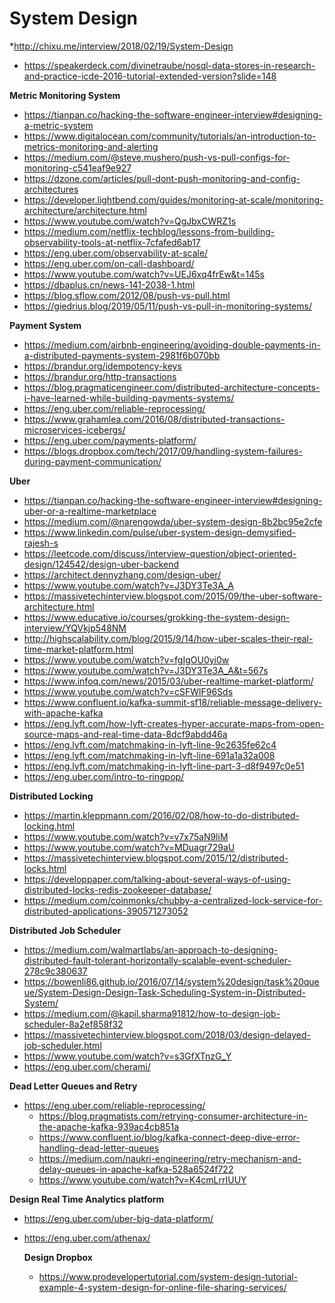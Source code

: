 # System Design

*http://chixu.me/interview/2018/02/19/System-Design
* https://speakerdeck.com/divinetraube/nosql-data-stores-in-research-and-practice-icde-2016-tutorial-extended-version?slide=148

**Metric Monitoring System**
* https://tianpan.co/hacking-the-software-engineer-interview#designing-a-metric-system
* https://www.digitalocean.com/community/tutorials/an-introduction-to-metrics-monitoring-and-alerting
* https://medium.com/@steve.mushero/push-vs-pull-configs-for-monitoring-c541eaf9e927
* https://dzone.com/articles/pull-dont-push-monitoring-and-config-architectures
* https://developer.lightbend.com/guides/monitoring-at-scale/monitoring-architecture/architecture.html
* https://www.youtube.com/watch?v=QgJbxCWRZ1s
* https://medium.com/netflix-techblog/lessons-from-building-observability-tools-at-netflix-7cfafed6ab17
* https://eng.uber.com/observability-at-scale/
* https://eng.uber.com/on-call-dashboard/
* https://www.youtube.com/watch?v=UEJ6xq4frEw&t=145s
* https://dbaplus.cn/news-141-2038-1.html
* https://blog.sflow.com/2012/08/push-vs-pull.html
* https://giedrius.blog/2019/05/11/push-vs-pull-in-monitoring-systems/



**Payment System**

* https://medium.com/airbnb-engineering/avoiding-double-payments-in-a-distributed-payments-system-2981f6b070bb
* https://brandur.org/idempotency-keys
* https://brandur.org/http-transactions
* https://blog.pragmaticengineer.com/distributed-architecture-concepts-i-have-learned-while-building-payments-systems/
* https://eng.uber.com/reliable-reprocessing/
* https://www.grahamlea.com/2016/08/distributed-transactions-microservices-icebergs/
* https://eng.uber.com/payments-platform/
* https://blogs.dropbox.com/tech/2017/09/handling-system-failures-during-payment-communication/



**Uber**
* https://tianpan.co/hacking-the-software-engineer-interview#designing-uber-or-a-realtime-marketplace
* https://medium.com/@narengowda/uber-system-design-8b2bc95e2cfe
* https://www.linkedin.com/pulse/uber-system-design-demysified-rajesh-s
* https://leetcode.com/discuss/interview-question/object-oriented-design/124542/design-uber-backend
* https://architect.dennyzhang.com/design-uber/
* https://www.youtube.com/watch?v=J3DY3Te3A_A
* https://massivetechinterview.blogspot.com/2015/09/the-uber-software-architecture.html
* https://www.educative.io/courses/grokking-the-system-design-interview/YQVkjp548NM
* http://highscalability.com/blog/2015/9/14/how-uber-scales-their-real-time-market-platform.html
* https://www.youtube.com/watch?v=fgIgOU0yi0w
* https://www.youtube.com/watch?v=J3DY3Te3A_A&t=567s
* https://www.infoq.com/news/2015/03/uber-realtime-market-platform/
* https://www.youtube.com/watch?v=cSFWlF96Sds
* https://www.confluent.io/kafka-summit-sf18/reliable-message-delivery-with-apache-kafka
* https://eng.lyft.com/how-lyft-creates-hyper-accurate-maps-from-open-source-maps-and-real-time-data-8dcf9abdd46a
* https://eng.lyft.com/matchmaking-in-lyft-line-9c2635fe62c4
* https://eng.lyft.com/matchmaking-in-lyft-line-691a1a32a008
* https://eng.lyft.com/matchmaking-in-lyft-line-part-3-d8f9497c0e51
* https://eng.uber.com/intro-to-ringpop/

**Distributed Locking**
 * https://martin.kleppmann.com/2016/02/08/how-to-do-distributed-locking.html
 * https://www.youtube.com/watch?v=v7x75aN9liM
 * https://www.youtube.com/watch?v=MDuagr729aU
 * https://massivetechinterview.blogspot.com/2015/12/distributed-locks.html
 * https://developpaper.com/talking-about-several-ways-of-using-distributed-locks-redis-zookeeper-database/
 * https://medium.com/coinmonks/chubby-a-centralized-lock-service-for-distributed-applications-390571273052
 
 **Distributed Job Scheduler**
 * https://medium.com/walmartlabs/an-approach-to-designing-distributed-fault-tolerant-horizontally-scalable-event-scheduler-278c9c380637
 * https://bowenli86.github.io/2016/07/14/system%20design/task%20queue/System-Design-Design-Task-Scheduling-System-in-Distributed-System/
  * https://medium.com/@kapil.sharma91812/how-to-design-job-scheduler-8a2ef858f32
  * https://massivetechinterview.blogspot.com/2018/03/design-delayed-job-scheduler.html
  * https://www.youtube.com/watch?v=s3GfXTnzG_Y
  * https://eng.uber.com/cherami/
  
  **Dead Letter Queues and Retry**
  * https://eng.uber.com/reliable-reprocessing/
    * https://blog.pragmatists.com/retrying-consumer-architecture-in-the-apache-kafka-939ac4cb851a
    * https://www.confluent.io/blog/kafka-connect-deep-dive-error-handling-dead-letter-queues
    * https://medium.com/naukri-engineering/retry-mechanism-and-delay-queues-in-apache-kafka-528a6524f722
    * https://www.youtube.com/watch?v=K4cmLrrIUUY
    
   **Design Real Time Analytics platform**
   * https://eng.uber.com/uber-big-data-platform/
   * https://eng.uber.com/athenax/
   
     **Design Dropbox**
      * https://www.prodevelopertutorial.com/system-design-tutorial-example-4-system-design-for-online-file-sharing-services/
  



